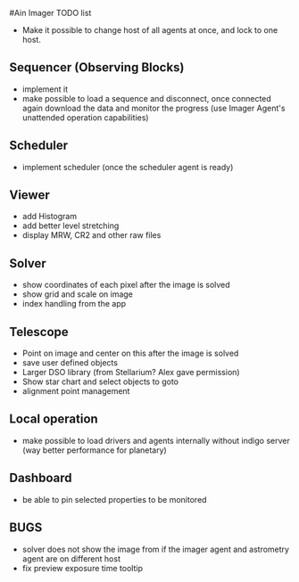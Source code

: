 #Ain Imager TODO list

- Make it possible to change host of all agents at once, and lock to one host.

## Sequencer (Observing Blocks)
- implement it
- make possible to load a sequence and disconnect, once connected again download the data and
monitor the progress (use Imager Agent's unattended operation capabilities)

## Scheduler
- implement scheduler (once the scheduler agent is ready)

## Viewer
- add Histogram
- add better level stretching
- display MRW, CR2 and other raw files

## Solver
- show coordinates of each pixel after the image is solved
- show grid and scale on image
- index handling from the app

## Telescope
- Point on image and center on this after the image is solved
- save user defined objects
- Larger DSO library (from Stellarium? Alex gave permission)
- Show star chart and select objects to goto
- alignment point management

## Local operation
- make possible to load drivers and agents internally without indigo server (way better performance for planetary)

## Dashboard
- be able to pin selected properties to be monitored

## BUGS
- solver does not show the image from if the imager agent and astrometry agent are on different host
- fix preview exposure time tooltip

